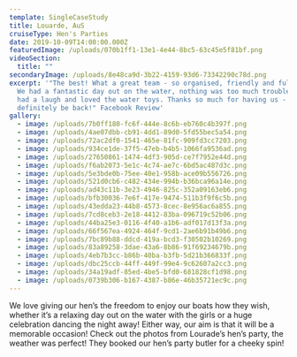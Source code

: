 ```yaml
---
template: SingleCaseStudy
title: Louarde, AuS
cruiseType: Hen's Parties
date: 2019-10-09T14:00:00.000Z
featuredImage: /uploads/070b1ff1-13e1-4e44-8bc5-63c45e5f81bf.png
videoSection:
  title: ""
secondaryImage: /uploads/8e48ca9d-3b22-4159-93d6-73342290c78d.png
excerpt: '"The best! What a great team - so organised, friendly and full of fun!
  We had a fantastic day out on the water, nothing was too much trouble, we all
  had a laugh and loved the water toys. Thanks so much for having us - we will
  definitely be back!" Facebook Review'
gallery:
  - image: /uploads/7b0ff180-fc6f-444e-8c6b-eb760c4b397f.png
  - image: /uploads/4ae07dbb-cb91-4dd1-89d0-5fd55bec5a54.png
  - image: /uploads/72ac2df0-1541-465e-81fc-909fd3cc7203.png
  - image: /uploads/934ce1de-37f5-47eb-b4b5-1066fa9536ad.png
  - image: /uploads/27650861-1474-4df3-905d-ce7f7952e44d.png
  - image: /uploads/f6ab2073-5e1c-4c74-ae7c-6bd5ac487d3c.png
  - image: /uploads/5e3bde0b-75ee-40e1-958b-ace09b556726.png
  - image: /uploads/521d0cb6-c482-434e-994b-b36bca96a14e.png
  - image: /uploads/ad43c11b-3e23-4946-825c-352a09163eb6.png
  - image: /uploads/bfb30036-7e6f-417e-9474-511b3f9f6c5b.png
  - image: /uploads/43edda23-44b8-4573-8cec-8e956ac6a855.png
  - image: /uploads/7cd8ceb3-2e18-4412-83ba-096719c52b06.png
  - image: /uploads/44ba25e3-0116-4f40-a1b6-adf017d13f3a.png
  - image: /uploads/66f567ea-4924-464f-9cd1-2ae6b91b49b6.png
  - image: /uploads/7bc89b88-ddcd-419a-bcd3-f30502b10269.png
  - image: /uploads/83a89258-3dae-43a6-8b86-91f69234679b.png
  - image: /uploads/4eb7b3cc-b86b-40ba-b3fb-5d21b366833f.png
  - image: /uploads/dbc25ccb-44ff-449f-99e4-9c62607a2cc3.png
  - image: /uploads/34a19adf-85ed-4be5-bfd0-681828cf1d98.png
  - image: /uploads/0739b306-b167-4387-b86e-46b35721ec9c.png
---
```

We love giving our hen’s the freedom to enjoy our boats how they wish, whether it’s a relaxing day out on the water with the girls or a huge celebration dancing the night away! Either way, our aim is that it will be a memorable occasion! Check out the photos from Lourade’s hen’s party, the weather was perfect! They booked our hen’s party butler for a cheeky spin!
